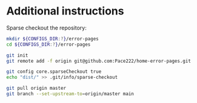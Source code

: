 # Additional instructions

Sparse checkout the repository:

```bash
mkdir ${CONFIGS_DIR:?}/error-pages
cd ${CONFIGS_DIR:?}/error-pages

git init
git remote add -f origin git@github.com:Pace222/home-error-pages.git

git config core.sparseCheckout true
echo "dist/" >> .git/info/sparse-checkout

git pull origin master
git branch --set-upstream-to=origin/master main
```
